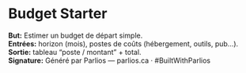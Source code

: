# Budget Starter
**But:** Estimer un budget de départ simple.  
**Entrées:** horizon (mois), postes de coûts (hébergement, outils, pub…).  
**Sortie:** tableau “poste / montant” + total.  
**Signature:** Généré par Parlios — parlios.ca · #BuiltWithParlios
